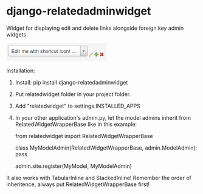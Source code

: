 django-relatedadminwidget
=========================

Widget for displaying edit and delete links alongside foreign key admin widgets

![Flowers](https://github.com/benjaoming/django-relatedadminwidget/raw/master/screenshot.png)

Installation:

1. Install:
    pip install django-relatedadminwidget
2. Put relatedwidget folder in your project folder.
3. Add "relatedwidget" to settings.INSTALLED_APPS
4. In your other application's admin.py, let the model admins inherit from RelatedWidgetWrapperBase like in this example:

    from relatedwidget import RelatedWidgetWrapperBase

    class MyModelAdmin(RelatedWidgetWrapperBase, admin.ModelAdmin):
        pass
    
    admin.site.register(MyModel, MyModelAdmin)

It also works with TabularInline and StackedInline! Remember the order of inheritence, always put RelatedWidgetWrapperBase first!

